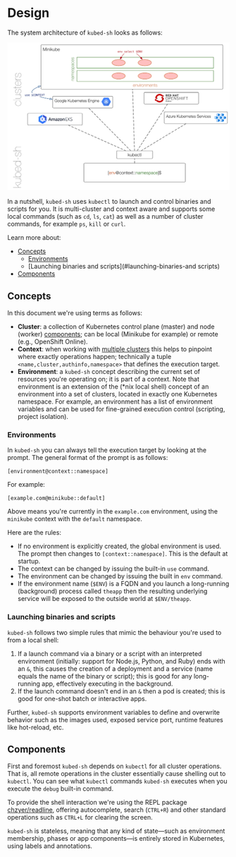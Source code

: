 # Design

The system architecture of `kubed-sh` looks as follows:

![kubed-sh system architecture](img/kubed-sh-arch.png)

In a nutshell, `kubed-sh` uses `kubectl` to launch and control binaries and scripts for you. It is multi-cluster and context aware and supports some local commands (such as `cd`, `ls`, `cat`) as well as a number of cluster commands, for example `ps`, `kill` or `curl`.

Learn more about:

- [Concepts](#concepts)
  - [Environments](#environments)
  - [Launching binaries and scripts](#launching-binaries-and scripts)
- [Components](#components)

## Concepts

In this document we're using terms as follows:

- **Cluster**: a collection of Kubernetes control plane (master) and node (worker) [components](https://kubernetes.io/docs/concepts/overview/components/); can be local (Minikube for example) or remote (e.g., OpenShift Online).
- **Context**: when working with [multiple clusters](https://kubernetes.io/docs/tasks/access-application-cluster/configure-access-multiple-clusters/) this helps to pinpoint where exactly operations happen; technically a tuple `<name,cluster,authinfo,namespace>` that defines the execution target.
- **Environment**: a `kubed-sh` concept describing the current set of resources you're operating on; it is part of a context. Note that environment is an extension of the (*nix local shell) concept of an environment into a set of clusters, located in exactly one Kubernetes namespace. For example, an environment has a list of environment variables and can be used for fine-grained execution control (scripting, project isolation).

### Environments

In `kubed-sh` you can always tell the execution target by looking at the prompt. The general format of the prompt is as follows:

```
[environment@context::namespace]
```

For example:

```
[example.com@minikube::default]
```

Above means you're currently in the `example.com` environment, using the `minikube` context with the `default` namespace.

Here are the rules:

- If no environment is explicitly created, the global environment is used. The prompt then changes to `[context::namespace]`. This is the default at startup.
- The context can be changed by issuing the built-in `use` command.
- The environment can be changed by issuing the built in `env` command.
- If the environment name (`$ENV`) is a FQDN and you launch a long-running (background) process called `theapp` then the resulting underlying service will be exposed to the outside world at `$ENV/theapp`.

### Launching binaries and scripts

`kubed-sh` follows two simple rules that mimic the behaviour you're used to from a local shell:

1. If a launch command via a binary or a script with an interpreted environment (initially: support for Node.js, Python, and Ruby) ends with an `&`, this causes the creation of a deployment and a service (name equals the name of the binary or script); this is good for any long-running app, effectively executing in the background.
1. If the launch command doesn't end in an `&` then a pod is created; this is good for one-shot batch or interactive apps.

 Further, `kubed-sh` supports environment variables to define and overwrite behavior such as the images used, exposed service port, runtime features like hot-reload, etc.

## Components

First and foremost `kubed-sh` depends on `kubectl` for all cluster operations. That is, all remote operations in the cluster essentially cause shelling out to `kubectl`. You can see what `kubectl` commands `kubed-sh` executes when you execute the `debug` built-in command.

To provide the shell interaction we're using the REPL package [chzyer/readline](https://github.com/chzyer/readline), offering autocomplete, search (`CTRL+R`) and other standard operations such as `CTRL+L` for clearing the screen.

`kubed-sh` is stateless, meaning that any kind of state—such as environment membership, phases or app components—is entirely stored in Kubernetes, using labels and annotations.
